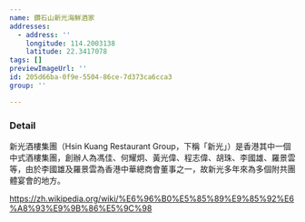 ```yaml
---
name: 鑽石山新光海鮮酒家
addresses:
  - address: ''
    longitude: 114.2003138
    latitude: 22.3417078
tags: []
previewImageUrl: ''
id: 205d66ba-0f9e-5504-86ce-7d373ca6cca3
group: ''

---
```

### Detail
新光酒樓集團（Hsin Kuang Restaurant Group，下稱「新光」）是香港其中一個中式酒樓集團，創辦人為馮佳、何耀炯、黃光偉、程志偉、胡珠、李國雄、羅景雲等，由於李國雄及羅景雲為香港中華總商會董事之一，故新光多年來為多個附共團體宴會的地方。

https://zh.wikipedia.org/wiki/%E6%96%B0%E5%85%89%E9%85%92%E6%A8%93%E9%9B%86%E5%9C%98
